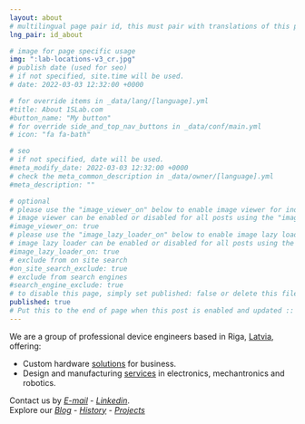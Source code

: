 ```yaml
---
layout: about
# multilingual page pair id, this must pair with translations of this page. (This name must be unique)
lng_pair: id_about

# image for page specific usage
img: ":lab-locations-v3_cr.jpg"
# publish date (used for seo)
# if not specified, site.time will be used.
# date: 2022-03-03 12:32:00 +0000

# for override items in _data/lang/[language].yml
#title: About 1SLab.com
#button_name: "My button"
# for override side_and_top_nav_buttons in _data/conf/main.yml
# icon: "fa fa-bath"

# seo
# if not specified, date will be used.
#meta_modify_date: 2022-03-03 12:32:00 +0000
# check the meta_common_description in _data/owner/[language].yml
#meta_description: ""

# optional
# please use the "image_viewer_on" below to enable image viewer for individual pages or posts (_posts/ or [language]/_posts folders).
# image viewer can be enabled or disabled for all posts using the "image_viewer_posts: true" setting in _data/conf/main.yml.
#image_viewer_on: true
# please use the "image_lazy_loader_on" below to enable image lazy loader for individual pages or posts (_posts/ or [language]/_posts folders).
# image lazy loader can be enabled or disabled for all posts using the "image_lazy_loader_posts: true" setting in _data/conf/main.yml.
#image_lazy_loader_on: true
# exclude from on site search
#on_site_search_exclude: true
# exclude from search engines
#search_engine_exclude: true
# to disable this page, simply set published: false or delete this file
published: true
# Put this to the end of page when this post is enabled and updated :: 
---
```

We are a group of professional device engineers based in Riga, [Latvia](https://en.wikipedia.org/wiki/European_Union), offering:
- Custom hardware [solutions](/posts/2024-12-07-Business_Hardware_Solutions) for business.
- Design and manufacturing [services](/posts/2024-12-06-Building_Electronic_Devices) in electronics, mechantronics and robotics.

Contact us by [_E-mail_](mailto:mail@1slab.com?subject=Hey%201SLab.com!) - [_Linkedin_](https://www.linkedin.com/company/1slab/).\
Explore our [_Blog_](/tabs/blog/) - [_History_](/posts/2024-12-05-Who_We_Are) - [_Projects_](/tabs/projects)
